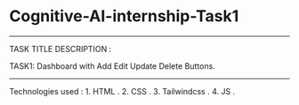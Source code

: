# Cognitive-AI-internship-Task1

--------------------------------------------------------------------------------------------------------------

TASK TITLE DESCRIPTION :

TASK1: Dashboard with Add Edit Update Delete Buttons.

--------------------------------------------------------------------------------------------------------------

Technologies used : 
                  1. HTML                                                                            .
                  2. CSS                                                                            .
                  3. Tailwindcss                                                                            .
                  4. JS                                                                            .
